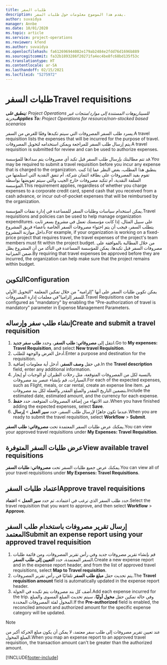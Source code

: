 ```yaml
---
title: طلبات السفر
description: يقدم هذا الموضوع معلومات حول طلبات السفر.
author: suvaidya
manager: Annbe
ms.date: 10/01/2020
ms.topic: article
ms.service: project-operations
ms.reviewer: kfend
ms.author: suvaidya
ms.openlocfilehash: fa612696944082e179ab2484e2fdd76d1696b889
ms.sourcegitcommit: fa32b1893286f20271fa4ec4be8fc68bd135f53c
ms.translationtype: HT
ms.contentlocale: ar-SA
ms.lasthandoff: 02/15/2021
ms.locfileid: "5275972"
---
```

# <a name="travel-requisitions"></a><span data-ttu-id="a31c1-103">طلبات السفر</span><span class="sxs-lookup"><span data-stu-id="a31c1-103">Travel requisitions</span></span>

<span data-ttu-id="a31c1-104">_**ينطبق على:** Project Operations للسيناريوهات المستندة إلى موارد/منتجات غير مخزنة‬_</span><span class="sxs-lookup"><span data-stu-id="a31c1-104">_**Applies To:** Project Operations for resource/non-stocked based scenarios_</span></span>

<span data-ttu-id="a31c1-105">يسرد طلب السفر المصروفات التي سيتم تكبدها وفقًا للغرض من السفر.</span><span class="sxs-lookup"><span data-stu-id="a31c1-105">A travel requisition lists the expenses that will be incurred for the purpose of travel.</span></span> <span data-ttu-id="a31c1-106">يتم إرسال طلب السفر للمراجعة ويمكن استخدامه لتخويل المصروفات.</span><span class="sxs-lookup"><span data-stu-id="a31c1-106">A travel requisition is submitted for review and can be used to authorize expenses.</span></span>

<span data-ttu-id="a31c1-107">قد تتم مطالبتك بإرسال طلب السفر قبل تكبد أي مصروفات يتم سدادها للمؤسسة.</span><span class="sxs-lookup"><span data-stu-id="a31c1-107">You may be required to submit a travel requisition before you incur any expense that is charged to the organization.</span></span> <span data-ttu-id="a31c1-108">ينطبق هذا المطلب، بغض النظر عما إذا كنت تقوم بقيد المصروفات على بطاقة ائتمان شركة، أم تنفق النقدية التي استلمتها من السلفة النقدية، أم تتكبد مصروفات خارج الجيب والتي سيتم تعويضها بواسطة المؤسسة.</span><span class="sxs-lookup"><span data-stu-id="a31c1-108">This requirement applies, regardless of whether you charge expenses to a corporate credit card, spend cash that you received from a cash advance, or incur out-of-pocket expenses that will be reimbursed by the organization.</span></span>

<span data-ttu-id="a31c1-109">يمكن استخدام سياسات وطلبات السفر للمساعدة في إدارة نفقات المؤسسة.</span><span class="sxs-lookup"><span data-stu-id="a31c1-109">Travel requisitions and policies can be used to help manage organization expenditures.</span></span> <span data-ttu-id="a31c1-110">على سبيل المثال، إذا كانت مؤسستك تعمل في مشروع بسعر ثابت يتطلب السفر، فيجب أن يتم احتواء مصروفات السفر الخاصة بأعضاء فريق المشروع داخل موازنة المشروع.</span><span class="sxs-lookup"><span data-stu-id="a31c1-110">For example, if your organization is working on a fixed-price project that requires travel, the travel expenses of the project's team members must fit within the project budget.</span></span> <span data-ttu-id="a31c1-111">من خلال المطالبة بالموافقة على مصروفات السفر قبل تكبدها، يمكن للمؤسسة المساعدة في التأكد من أن المشروع يظل ضمن الميزانية.</span><span class="sxs-lookup"><span data-stu-id="a31c1-111">By requiring that travel expenses be approved before they are incurred, the organization can help make sure that the project remains within budget.</span></span>

## <a name="configuration"></a><span data-ttu-id="a31c1-112">التكوين</span><span class="sxs-lookup"><span data-stu-id="a31c1-112">Configuration</span></span> 

<span data-ttu-id="a31c1-113">يمكن تكوين طلبات السفر على أنها "إلزامية" من خلال تمكين المعلمة "التخويل الأولي للسفر إلزاميا"في معلمات إدارة المصروفات.</span><span class="sxs-lookup"><span data-stu-id="a31c1-113">Travel Requisitions can be configured as "mandatory" by enabling the "Pre-authorization of travel is mandatory" parameter in Expense Management Parameters.</span></span> 

## <a name="create-and-submit-a-travel-requisition"></a><span data-ttu-id="a31c1-114">إنشاء طلب سفر وإرساله</span><span class="sxs-lookup"><span data-stu-id="a31c1-114">Create and submit a travel requisition</span></span>

1. <span data-ttu-id="a31c1-115">انتقل إلى **مصروفاتي: طلب السفر**، وحدد **طلب سفر جديد**.</span><span class="sxs-lookup"><span data-stu-id="a31c1-115">Go to **My expenses: Travel Requisition**, and select **New travel Requisition**.</span></span>
2. <span data-ttu-id="a31c1-116">أدخل الغرض والوجهة للطلب.</span><span class="sxs-lookup"><span data-stu-id="a31c1-116">Enter a purpose and destination for the requisition.</span></span>
3. <span data-ttu-id="a31c1-117">في حقل **وصف السفر**، أدخل أية معلومات إضافية.</span><span class="sxs-lookup"><span data-stu-id="a31c1-117">In the  **Travel description** field, enter any additional information.</span></span> 
4. <span data-ttu-id="a31c1-118">بالنسبة لكل من المصروفات المتوقعة، مثل رحلات الطيران أو الوجبات أو إيجار السيارات، قم بإنشاء عنصر بند مصروفات.</span><span class="sxs-lookup"><span data-stu-id="a31c1-118">For each of the expected expenses, such as Flight, meals, or car rental, create an expense line item.</span></span> <span data-ttu-id="a31c1-119">قم بتضمين التاريخ المقدر والمبلغ المقدر والعملة لكل بند مصروفات.</span><span class="sxs-lookup"><span data-stu-id="a31c1-119">Include the estimated date, estimated amount, and the currency for each expense.</span></span> 
5. <span data-ttu-id="a31c1-120">عند الانتهاء من إضافة المصروفات المتوقعة، حدد **حفظ**.</span><span class="sxs-lookup"><span data-stu-id="a31c1-120">When you have finished adding the expected expenses, select **Save**.</span></span>
6. <span data-ttu-id="a31c1-121">عندما تكون جاهزًا لإرسال طلب السفر، حدد **سير العمل** > **إرسال**.</span><span class="sxs-lookup"><span data-stu-id="a31c1-121">When you are ready to submit the travel requisition, select **Workflow** > **Submit**.</span></span>

<span data-ttu-id="a31c1-122">يمكنك عرض طلبات السفر المعتمدة تحت **مصروفاتي: طلب السفر**.</span><span class="sxs-lookup"><span data-stu-id="a31c1-122">You can view your approved travel requisitions under **My Expenses: Travel Requisition**.</span></span> 

## <a name="view-available-travel-requisitions"></a><span data-ttu-id="a31c1-123">عرض طلبات السفر المتوفرة</span><span class="sxs-lookup"><span data-stu-id="a31c1-123">View available travel requisitions</span></span>

<span data-ttu-id="a31c1-124">يمكنك عرض جميع طلبات السفر تحت **مصروفاتي: طلبات السفر**.</span><span class="sxs-lookup"><span data-stu-id="a31c1-124">You can view all of your travel requisitions under **My Expenses: Travel Requisitions**.</span></span>

## <a name="approve-travel-requisitions"></a><span data-ttu-id="a31c1-125">اعتماد طلبات السفر</span><span class="sxs-lookup"><span data-stu-id="a31c1-125">Approve travel requisitions</span></span>

<span data-ttu-id="a31c1-126">حدد طلب السفر الذي ترغب في اعتماده، ثم حدد **سير العمل** > **اعتماد**.</span><span class="sxs-lookup"><span data-stu-id="a31c1-126">Select the travel requisition that you want to approve, and then select **Workflow** > **Approve**.</span></span>  

## <a name="submit-an-expense-report-using-your-approved-travel-requisition"></a><span data-ttu-id="a31c1-127">إرسال تقرير مصروفات باستخدام طلب السفر المعتمد</span><span class="sxs-lookup"><span data-stu-id="a31c1-127">Submit an expense report using your approved travel requisition</span></span>

1. <span data-ttu-id="a31c1-128">قم بإنشاء تقرير مصروفات جديد وفي رأس تقرير المصروفات، ومن قائمة طلبات السفر المعتمدة، حدد **التعيين إلى طلب السفر**.</span><span class="sxs-lookup"><span data-stu-id="a31c1-128">Create a new expense report and in the expense report header, and from the list of approved travel requisitions, select **Map to Travel requisition**.</span></span>
2. <span data-ttu-id="a31c1-129">يتم تحديث حقل **مبلغ طلب السفر** تلقائيًا في رأس تقرير المصروفات.</span><span class="sxs-lookup"><span data-stu-id="a31c1-129">The **Travel requisition amount** field is automatically updated in the expense report header.</span></span>
3. <span data-ttu-id="a31c1-130">أضف كل بند مصروفات يتم تكبده في الجولة.</span><span class="sxs-lookup"><span data-stu-id="a31c1-130">Add each expense incurred for the trip.</span></span> <span data-ttu-id="a31c1-131">وفي حالة تمكين حقل **مخول أوليًا**، سيتم تحديث المبلغ المسوى والمبلغ المخول لفئة المصروفات المحددة.</span><span class="sxs-lookup"><span data-stu-id="a31c1-131">If the **Pre-authorized** field is enabled, the reconciled amount and authorized amount for the specific expense category will be updated.</span></span>

> [!NOTE]
> <span data-ttu-id="a31c1-132">عند تعيين تقرير مصروفات إلى طلب سفر معتمد، لا يمكن أن يكون مبلغ الحركة أكبر من المبلغ المخول.</span><span class="sxs-lookup"><span data-stu-id="a31c1-132">When you map an expense report to an approved travel requisition, the transaction amount can't be greater than the authorized amount.</span></span> 


[!INCLUDE[footer-include](../includes/footer-banner.md)]